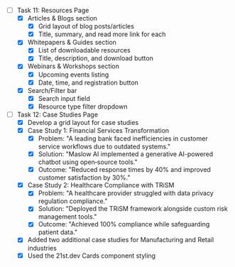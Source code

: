 - [ ] Task 11: Resources Page
  - [x] Articles & Blogs section
    - [x] Grid layout of blog posts/articles
    - [x] Title, summary, and read more link for each
  - [x] Whitepapers & Guides section
    - [x] List of downloadable resources
    - [x] Title, description, and download button
  - [x] Webinars & Workshops section
    - [x] Upcoming events listing
    - [x] Date, time, and registration button
  - [x] Search/Filter bar
    - [x] Search input field
    - [x] Resource type filter dropdown 
- [ ] Task 12: Case Studies Page
  - [x] Develop a grid layout for case studies
  - [x] Case Study 1: Financial Services Transformation
    - [x] Problem: "A leading bank faced inefficiencies in customer service workflows due to outdated systems."
    - [x] Solution: "Maslow AI implemented a generative AI-powered chatbot using open‑source tools."
    - [x] Outcome: "Reduced response times by 40% and improved customer satisfaction by 30%."
  - [x] Case Study 2: Healthcare Compliance with TRiSM
    - [x] Problem: "A healthcare provider struggled with data privacy regulation compliance."
    - [x] Solution: "Deployed the TRiSM framework alongside custom risk management tools."
    - [x] Outcome: "Achieved 100% compliance while safeguarding patient data."
  - [x] Added two additional case studies for Manufacturing and Retail industries
  - [x] Used the 21st.dev Cards component styling 